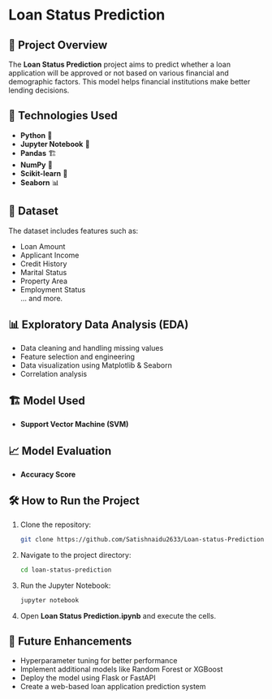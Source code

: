 # Loan Status Prediction

## 📌 Project Overview
The **Loan Status Prediction** project aims to predict whether a loan application will be approved or not based on various financial and demographic factors. This model helps financial institutions make better lending decisions.

## 🚀 Technologies Used
- **Python** 🐍
- **Jupyter Notebook** 📓
- **Pandas** 🏗️
- **NumPy** 🔢
- **Scikit-learn** 🤖
- **Seaborn** 📊

## 📂 Dataset
The dataset includes features such as:
- Loan Amount
- Applicant Income
- Credit History
- Marital Status
- Property Area
- Employment Status  
... and more.

## 📊 Exploratory Data Analysis (EDA)
- Data cleaning and handling missing values
- Feature selection and engineering
- Data visualization using Matplotlib & Seaborn
- Correlation analysis

## 🏗️ Model Used
- **Support Vector Machine (SVM)**

## 📈 Model Evaluation
- **Accuracy Score**    

## 🛠️ How to Run the Project
1. Clone the repository:
   ```bash
   git clone https://github.com/Satishnaidu2633/Loan-status-Prediction.git
   ```
2. Navigate to the project directory:
   ```bash
   cd loan-status-prediction
   ```
4. Run the Jupyter Notebook:
   ```bash
   jupyter notebook
   ```
5. Open **Loan Status Prediction.ipynb** and execute the cells.

## 📌 Future Enhancements
- Hyperparameter tuning for better performance
- Implement additional models like Random Forest or XGBoost
- Deploy the model using Flask or FastAPI
- Create a web-based loan application prediction system



